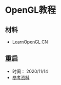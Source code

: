 # OpenGL教程
## 材料
* [LearnOpenGL CN](https://learnopengl-cn.github.io/)
## 重启
* 时间： 2020/11/14
* [参考资料](https://www.cnblogs.com/huangzhenxiong/p/7484935.html)
